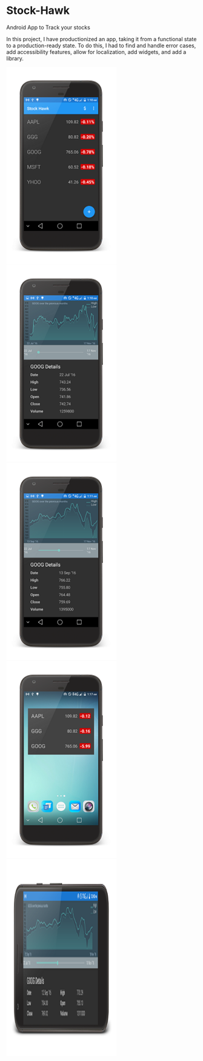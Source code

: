 # Stock-Hawk

Android App to Track your stocks

In this project, I have productionized an app, taking it from a functional state to a production-ready state. 
To do this, I had to find and handle error cases, add accessibility features, allow for localization, add widgets, and add a library.


<img src="https://github.com/maayyaannkk/Stock-Hawk/blob/master/Screenshot5.png" height="520" width="290">
<img src="https://github.com/maayyaannkk/Stock-Hawk/blob/master/Screenshot6.png" height="520" width="290">
<img src="https://github.com/maayyaannkk/Stock-Hawk/blob/master/Screenshot7.png" height="520" width="290">
<img src="https://github.com/maayyaannkk/Stock-Hawk/blob/master/Screenshot8.png" height="520" width="290">
<img src="https://github.com/maayyaannkk/Stock-Hawk/blob/master/Screenshot9.png" height="520" width="290">

